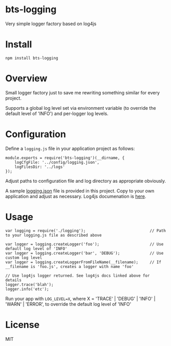 bts-logging
===========

Very simple logger factory based on log4js

# Install

```
npm install bts-logging
```

# Overview

Small logger factory just to save me rewriting something similar for every project.

Supports a global log level set via environment variable (to override the default level of 'INFO') and per-logger log levels.  

# Configuration

Define a `logging.js` file in your application project as follows:
 
```
module.exports = require('bts-logging')(__dirname, {
    logCfgFile: '../config/logging.json',
    logFilesDir: '../logs'
});

```

Adjust paths to configuration file and log directory as appropriate obviously.

A sample [logging.json](logging.json.example) file is provided in this project. Copy to your own application and adjust as necessary.
Log4js documenation is [here](https://github.com/nomiddlename/log4js-node). 

# Usage

```
var logging = require('./logging');                            // Path to your logging.js file as described above

var logger = logging.createLogger('foo');                      // Use default log level of 'INFO'
var logger = logging.createLogger('bar', 'DEBUG');             // Use custom log level
var logger = logging.createLoggerFromFileName(__filename);     // If __filename is 'foo.js', creates a logger with name 'foo' 

// Use log4js logger returned. See log4js docs linked above for details
logger.trace('blah');
logger.info('etc');

```

Run your app with `LOG_LEVEL=X`, where X = 'TRACE' | 'DEBUG' | 'INFO' | 'WARN' | 'ERROR', to override the default log level of 'INFO'

# License

MIT
